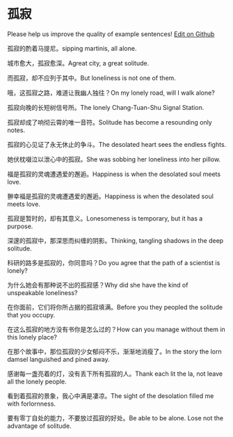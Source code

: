 # 孤寂

Please help us improve the quality of example sentences! [Edit on Github](https://github.com/jiyushe/jiyu-example-sentence-source/blob/main/chinese/guji_3.md)

<p><span class="chinese">孤寂的酌着马提尼。</span><span class="english">sipping martinis, all alone.</span></p>

<p><span class="chinese">城市愈大，孤寂愈深。</span><span class="english">Agreat city, a great solitude.</span></p>

<p><span class="chinese">而孤寂，却不应列于其中。</span><span class="english">But loneliness is not one of them.</span></p>

<p><span class="chinese">哦，这孤寂之路，难道让我幽人独往？</span><span class="english">On my lonely road, will I walk alone?</span></p>

<p><span class="chinese">孤寂向晚的长短树信号所。</span><span class="english">The lonely Chang-Tuan-Shu Signal Station.</span></p>

<p><span class="chinese">孤寂却成了响彻云霄的唯一音符。</span><span class="english">Solitude has become a resounding only notes.</span></p>

<p><span class="chinese">孤寂的心见证了永无休止的争斗。</span><span class="english">The desolated heart sees the endless fights.</span></p>

<p><span class="chinese">她伏枕啜泣以泄心中的孤寂。</span><span class="english">She was sobbing her loneliness into her pillow.</span></p>

<p><span class="chinese">福是孤寂的灵魂遭遇爱的邂逅。</span><span class="english">Happiness is when the desolated soul meets love.</span></p>

<p><span class="chinese">翀幸福是孤寂的灵魂遭遇爱的邂逅。</span><span class="english">Happiness is when the desolated soul meets love.</span></p>

<p><span class="chinese">孤寂是暂时的，却有其意义。</span><span class="english">Lonesomeness is temporary, but it has a purpose.</span></p>

<p><span class="chinese">深邃的孤寂中，那深思而纠缠的阴影。</span><span class="english">Thinking, tangling shadows in the deep solitude.</span></p>

<p><span class="chinese">科研的路多是孤寂的，你同意吗？</span><span class="english">Do you agree that the path of a scientist is lonely?</span></p>

<p><span class="chinese">为什么她会有那种说不出的孤寂感？</span><span class="english">Why did she have the kind of unspeakable loneliness?</span></p>

<p><span class="chinese">在你面前，它们将你所占据的孤寂填满。</span><span class="english">Before you they peopled the solitude that you occupy.</span></p>

<p><span class="chinese">在这么孤寂的地方没有书你是怎么过的？</span><span class="english">How can you manage without them in this lonely place?</span></p>

<p><span class="chinese">在那个故事中，那位孤寂的少女郁闷不乐，渐渐地消瘦了。</span><span class="english">In the story the lorn damsel languished and pined away.</span></p>

<p><span class="chinese">感谢每一盏亮着的灯，没有丢下所有孤寂的人。</span><span class="english">Thank each lit the la, not leave all the lonely people.</span></p>

<p><span class="chinese">看到着孤寂的景象，我心中满是凄凉。</span><span class="english">The sight of the desolation filled me with forlornness.</span></p>

<p><span class="chinese">要有零丁自处的能力，不要放过孤寂的好处。</span><span class="english">Be able to be alone. Lose not the advantage of solitude.</span></p>

